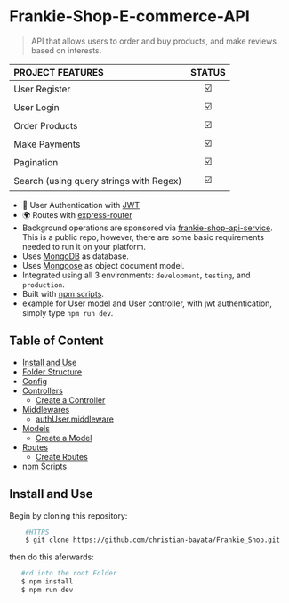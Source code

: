 # Frankie-Shop-E-commerce-API

> API that allows users to order and buy products, and make reviews based on interests.

| PROJECT FEATURES                        |         STATUS          |
| :-------------------------------------- | :---------------------: |
| User Register                           | :ballot_box_with_check: |
| User Login                              | :ballot_box_with_check: |
| Order Products                          | :ballot_box_with_check: |
| Make Payments                           | :ballot_box_with_check: |
| Pagination                              | :ballot_box_with_check: |
| Search (using query strings with Regex) | :ballot_box_with_check: |

- :key: User Authentication with [JWT](https://jwt.io/)
- :earth_africa: Routes with [express-router](https://expressjs.com/en/guide/routing.html)
- Background operations are sponsored via [frankie-shop-api-service](https://github.com/christian-bayata/Frankie_Shop.git). This is a public repo, however, there are some basic requirements needed to run it on your platform.
- Uses [MongoDB](https://www.mongodb.com) as database.
- Uses [Mongoose](https://mongoosejs.com) as object document model.
- Integrated using all 3 environments: `development`, `testing`, and `production`.
- Built with [npm scripts](#npm-scripts).
- example for User model and User controller, with jwt authentication, simply type `npm run dev`.

## Table of Content

- [Install and Use](#install-and-use)
- [Folder Structure](#folder-structure)
- [Config](#config)
- [Controllers](#controllers)
  - [Create a Controller](#create-a-controller)
- [Middlewares](#middlewares)
  - [authUser.middleware](#authUserMiddleware)
- [Models](#models)
  - [Create a Model](#create-a-model)
- [Routes](#routes)
  - [Create Routes](#create-routes)
- [npm Scripts](#npm-scripts)

## Install and Use

Begin by cloning this repository:

```sh
    #HTTPS
    $ git clone https://github.com/christian-bayata/Frankie_Shop.git
```

then do this aferwards:

```sh
   #cd into the root Folder
   $ npm install
   $ npm run dev
```
